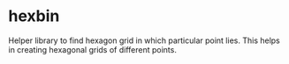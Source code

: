 # hexbin
Helper library to find hexagon grid in which particular point lies.
This helps in creating hexagonal grids of different points.
